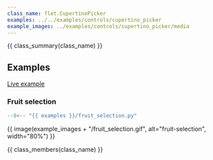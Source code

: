 ```yaml
---
class_name: flet.CupertinoPicker
examples: ../../examples/controls/cupertino_picker
example_images: ../examples/controls/cupertino_picker/media
---
```


{{ class_summary(class_name) }}

## Examples

[Live example](https://flet-controls-gallery.fly.dev/dialogs/cupertinotimerpicker)

### Fruit selection

```python
--8<-- "{{ examples }}/fruit_selection.py"
```

{{ image(example_images + "/fruit_selection.gif", alt="fruit-selection", width="80%") }}


{{ class_members(class_name) }}
